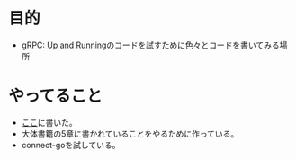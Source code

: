 # 目的
- [gRPC: Up and Running](https://learning.oreilly.com/library/view/grpc-up-and/9781492058328/)のコードを試すために色々とコードを書いてみる場所


# やってること
- [ここ](https://zenn.dev/koheiyamayama/scraps/29023da2f92da2)に書いた。
- 大体書籍の5章に書かれていることをやるために作っている。
- connect-goを試している。
